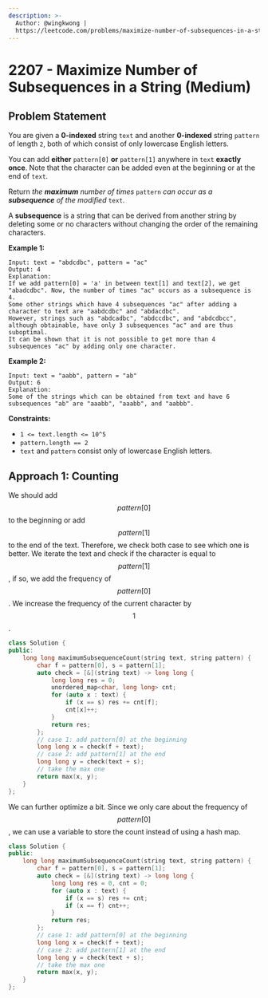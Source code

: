 ```yaml
---
description: >-
  Author: @wingkwong |
  https://leetcode.com/problems/maximize-number-of-subsequences-in-a-string/
---
```


# 2207 - Maximize Number of Subsequences in a String (Medium)

## Problem Statement

You are given a **0-indexed** string `text` and another **0-indexed** string `pattern` of length `2`, both of which consist of only lowercase English letters.

You can add **either** `pattern[0]` **or** `pattern[1]` anywhere in `text` **exactly once**. Note that the character can be added even at the beginning or at the end of `text`.

Return _the **maximum** number of times_ `pattern` _can occur as a **subsequence** of the modified_ `text`.

A **subsequence** is a string that can be derived from another string by deleting some or no characters without changing the order of the remaining characters.

&#x20;

**Example 1:**

```
Input: text = "abdcdbc", pattern = "ac"
Output: 4
Explanation:
If we add pattern[0] = 'a' in between text[1] and text[2], we get "abadcdbc". Now, the number of times "ac" occurs as a subsequence is 4.
Some other strings which have 4 subsequences "ac" after adding a character to text are "aabdcdbc" and "abdacdbc".
However, strings such as "abdcadbc", "abdccdbc", and "abdcdbcc", although obtainable, have only 3 subsequences "ac" and are thus suboptimal.
It can be shown that it is not possible to get more than 4 subsequences "ac" by adding only one character.
```

**Example 2:**

```
Input: text = "aabb", pattern = "ab"
Output: 6
Explanation:
Some of the strings which can be obtained from text and have 6 subsequences "ab" are "aaabb", "aaabb", and "aabbb".
```

**Constraints:**

* `1 <= text.length <= 10^5`
* `pattern.length == 2`
* `text` and `pattern` consist only of lowercase English letters.

## Approach 1: Counting

We should add $$pattern[0]$$ to the beginning or add $$pattern[1]$$ to the end of the text. Therefore, we check both case to see which one is better. We iterate the text and check if the character is equal to $$pattern[1]$$, if so, we add the frequency of $$pattern[0]$$. We increase the frequency of the current character by $$1$$.

```cpp
class Solution {
public:
    long long maximumSubsequenceCount(string text, string pattern) {
        char f = pattern[0], s = pattern[1];
        auto check = [&](string text) -> long long {
            long long res = 0;
            unordered_map<char, long long> cnt;
            for (auto x : text) {
                if (x == s) res += cnt[f];
                cnt[x]++;
            }
            return res;
        };
        // case 1: add pattern[0] at the beginning
        long long x = check(f + text);
        // case 2: add pattern[1] at the end
        long long y = check(text + s);
        // take the max one
        return max(x, y);
    }
};
```

We can further optimize a bit. Since we only care about the frequency of $$pattern[0]$$, we can use a variable to store the count instead of using a hash map.

```cpp
class Solution {
public:
    long long maximumSubsequenceCount(string text, string pattern) {
        char f = pattern[0], s = pattern[1];
        auto check = [&](string text) -> long long {
            long long res = 0, cnt = 0;
            for (auto x : text) {
                if (x == s) res += cnt;
                if (x == f) cnt++;
            }
            return res;
        };
        // case 1: add pattern[0] at the beginning
        long long x = check(f + text);
        // case 2: add pattern[1] at the end
        long long y = check(text + s);
        // take the max one
        return max(x, y);
    }
};
```
